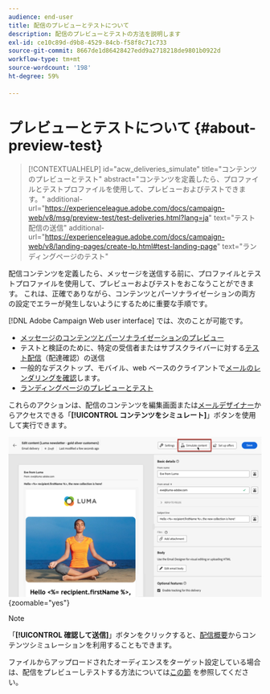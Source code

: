 ```yaml
---
audience: end-user
title: 配信のプレビューとテストについて
description: 配信のプレビューとテストの方法を説明します
exl-id: ce10c89d-d9b8-4529-84cb-f58f8c71c733
source-git-commit: 8667de1d86428427edd9a2718218de9801b0922d
workflow-type: tm+mt
source-wordcount: '198'
ht-degree: 59%

---
```


# プレビューとテストについて {#about-preview-test}

>[!CONTEXTUALHELP]
>id="acw_deliveries_simulate"
>title="コンテンツのプレビューとテスト"
>abstract="コンテンツを定義したら、プロファイルとテストプロファイルを使用して、プレビューおよびテストできます。"
>additional-url="https://experienceleague.adobe.com/docs/campaign-web/v8/msg/preview-test/test-deliveries.html?lang=ja" text="テスト配信の送信"
>additional-url="https://experienceleague.adobe.com/docs/campaign-web/v8/landing-pages/create-lp.html#test-landing-page" text="ランディングページのテスト"

配信コンテンツを定義したら、メッセージを送信する前に、プロファイルとテストプロファイルを使用して、プレビューおよびテストをおこなうことができます。 これは、正確でありながら、コンテンツとパーソナライゼーションの両方の設定でエラーが発生しないようにするために重要な手順です。

[!DNL Adobe Campaign Web user interface] では、次のことが可能です。

* [メッセージのコンテンツとパーソナライゼーションのプレビュー](preview-content.md)
* テストと検証のために、特定の受信者またはサブスクライバーに対する[テスト配信](test-deliveries.md)（配達確認）の送信
* 一般的なデスクトップ、モバイル、web ベースのクライアントで[メールのレンダリングを確認](email-rendering.md)します。
* [ランディングページのプレビューとテスト](../landing-pages/create-lp.md#test-landing-page)

これらのアクションは、配信のコンテンツを編集画面または[メールデザイナー](../email/get-started-email-designer.md)からアクセスできる「**[!UICONTROL コンテンツをシミュレート]**」ボタンを使用して実行できます。

![](assets/simulate-button.png){zoomable=&quot;yes&quot;}

>[!NOTE]
>
>「**[!UICONTROL 確認して送信]**」ボタンをクリックすると、[配信概要](../monitor/prepare-send.md)からコンテンツシミュレーションを利用することもできます。
>
>ファイルからアップロードされたオーディエンスをターゲット設定している場合は、配信をプレビューしテストする方法については[この節](../audience/file-audience.md#preview--test-your-email-test) を参照してください。
